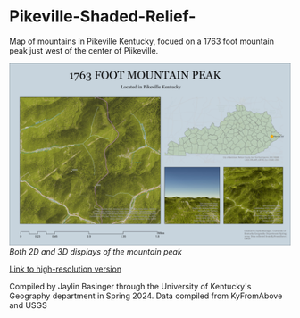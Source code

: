 # Pikeville-Shaded-Relief-
Map of mountains in Pikeville Kentucky, focued on a 1763 foot mountain peak just west of the center of Piikeville. 



![Caption of map](pikevilleShadedRelief.jpg)     
*Both 2D and 3D displays of the mountain peak*

[Link to high-resolution version](highResolution.pdf)     

Compiled by Jaylin Basinger through the University of Kentucky's Geography department in Spring 2024. Data compiled from KyFromAbove and USGS

